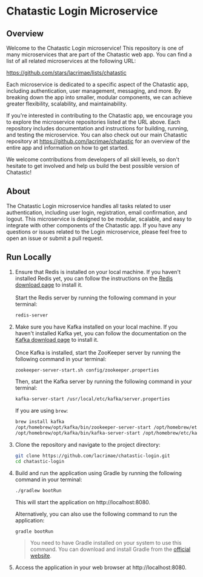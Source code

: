 # Chatastic Login Microservice

## Overview

Welcome to the Chatastic Login microservice! This repository is one of many microservices that are part of the Chatastic
web app. You can find a list of all related microservices at the following URL:

https://github.com/stars/lacrimae/lists/chatastic

Each microservice is dedicated to a specific aspect of the Chatastic app, including authentication, user management,
messaging, and more. By breaking down the app into smaller, modular components, we can achieve greater flexibility,
scalability, and maintainability.

If you're interested in contributing to the Chatastic app, we encourage you to explore the microservice repositories
listed at the URL above. Each repository includes documentation and instructions for building, running, and testing the
microservice. You can also check out our main Chatastic repository at https://github.com/lacrimae/chatastic for an
overview of the entire app and information on how to get started.

We welcome contributions from developers of all skill levels, so don't hesitate to get involved and help us build the
best possible version of Chatastic!

## About

The Chatastic Login microservice handles all tasks related to user authentication, including user login, registration,
email confirmation, and logout. This microservice is designed to be modular, scalable, and easy to integrate with other
components of the Chatastic app. If you have any questions or issues related to the Login microservice, please feel free
to open an issue or submit a pull request.

## Run Locally

1. Ensure that Redis is installed on your local machine. If you haven't installed Redis yet, you can follow the
   instructions on the [Redis download page](https://redis.io/download/) to install it.   
   <br>
   Start the Redis server by running the following command in your terminal:

   ```bash
   redis-server
   ```

2. Make sure you have Kafka installed on your local machine. If you haven't installed Kafka yet, you can follow the
   documentation on the [Kafka download page](https://kafka.apache.org/quickstart) to install it.  
   <br>
   Once Kafka is installed, start the ZooKeeper server by running the following command in your terminal:
   ```bash
   zookeeper-server-start.sh config/zookeeper.properties
   ```
   
   Then, start the Kafka server by running the following command in your terminal:

   ```bash
   kafka-server-start /usr/local/etc/kafka/server.properties
   ```

   If you are using `brew`:
   ```bash
   brew install kafka
   /opt/homebrew/opt/kafka/bin/zookeeper-server-start /opt/homebrew/etc/kafka/zookeeper.properties
   /opt/homebrew/opt/kafka/bin/kafka-server-start /opt/homebrew/etc/kafka/server.properties
   ```

3. Clone the repository and navigate to the project directory:

   ```bash
   git clone https://github.com/lacrimae/chatastic-login.git
   cd chatastic-login
   ```

4. Build and run the application using Gradle by running the following command in your terminal:
   ```bash
   ./gradlew bootRun
   ```
   This will start the application on http://localhost:8080.

   Alternatively, you can also use the following command to run the application:
    ```bash
    gradle bootRun
    ```
   > You need to have Gradle installed on your system to use this command. You can download and install Gradle from the
   [official website](https://gradle.org/install/).
5. Access the application in your web browser at http://localhost:8080.
